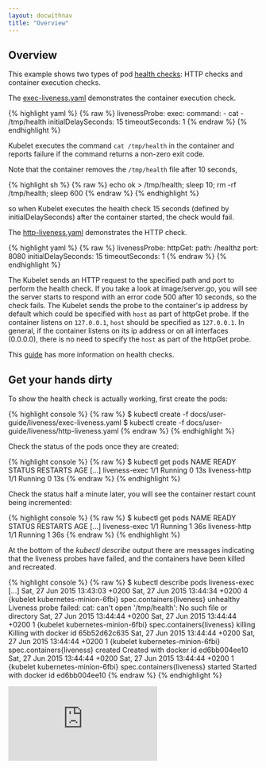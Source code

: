 ```yaml
---
layout: docwithnav
title: "Overview"
---
```

<!-- BEGIN MUNGE: UNVERSIONED_WARNING -->


<!-- END MUNGE: UNVERSIONED_WARNING -->

## Overview

This example shows two types of pod [health checks](../production-pods.html#liveness-and-readiness-probes-aka-health-checks): HTTP checks and container execution checks.

The [exec-liveness.yaml](exec-liveness.yaml) demonstrates the container execution check.

{% highlight yaml %}
{% raw %}
    livenessProbe:
      exec:
        command:
        - cat
        - /tmp/health
      initialDelaySeconds: 15
      timeoutSeconds: 1
{% endraw %}
{% endhighlight %}

Kubelet executes the command `cat /tmp/health` in the container and reports failure if the command returns a non-zero exit code.

Note that the container removes the `/tmp/health` file after 10 seconds,

{% highlight sh %}
{% raw %}
echo ok > /tmp/health; sleep 10; rm -rf /tmp/health; sleep 600
{% endraw %}
{% endhighlight %}

so when Kubelet executes the health check 15 seconds (defined by initialDelaySeconds) after the container started, the check would fail.


The [http-liveness.yaml](http-liveness.yaml) demonstrates the HTTP check.

{% highlight yaml %}
{% raw %}
    livenessProbe:
      httpGet:
        path: /healthz
        port: 8080
      initialDelaySeconds: 15
      timeoutSeconds: 1
{% endraw %}
{% endhighlight %}

The Kubelet sends an HTTP request to the specified path and port to perform the health check. If you take a look at image/server.go, you will see the server starts to respond with an error code 500 after 10 seconds, so the check fails. The Kubelet sends the probe to the container's ip address by default which could be specified with `host` as part of httpGet probe. If the container listens on `127.0.0.1`, `host` should be specified as `127.0.0.1`. In general, if the container listens on its ip address or on all interfaces (0.0.0.0), there is no need to specify the `host` as part of the httpGet probe.

This [guide](../walkthrough/k8s201.html#health-checking) has more information on health checks.

## Get your hands dirty

To show the health check is actually working, first create the pods:

{% highlight console %}
{% raw %}
$ kubectl create -f docs/user-guide/liveness/exec-liveness.yaml
$ kubectl create -f docs/user-guide/liveness/http-liveness.yaml
{% endraw %}
{% endhighlight %}

Check the status of the pods once they are created:

{% highlight console %}
{% raw %}
$ kubectl get pods
NAME                                           READY     STATUS       RESTARTS   AGE
[...]
liveness-exec                                  1/1       Running      0          13s
liveness-http                                  1/1       Running      0          13s
{% endraw %}
{% endhighlight %}

Check the status half a minute later, you will see the container restart count being incremented:

{% highlight console %}
{% raw %}
$ kubectl get pods
NAME                                           READY     STATUS       RESTARTS   AGE
[...]
liveness-exec                                  1/1       Running      1          36s
liveness-http                                  1/1       Running      1          36s
{% endraw %}
{% endhighlight %}

At the bottom of the *kubectl describe* output there are messages indicating that the liveness probes have failed, and the containers have been killed and recreated.

{% highlight console %}
{% raw %}
$ kubectl describe pods liveness-exec
[...]
Sat, 27 Jun 2015 13:43:03 +0200    Sat, 27 Jun 2015 13:44:34 +0200    4    {kubelet kubernetes-minion-6fbi}    spec.containers{liveness}    unhealthy  Liveness probe failed: cat: can't open '/tmp/health': No such file or directory
Sat, 27 Jun 2015 13:44:44 +0200    Sat, 27 Jun 2015 13:44:44 +0200    1    {kubelet kubernetes-minion-6fbi}    spec.containers{liveness}    killing    Killing with docker id 65b52d62c635
Sat, 27 Jun 2015 13:44:44 +0200    Sat, 27 Jun 2015 13:44:44 +0200    1    {kubelet kubernetes-minion-6fbi}    spec.containers{liveness}    created    Created with docker id ed6bb004ee10
Sat, 27 Jun 2015 13:44:44 +0200    Sat, 27 Jun 2015 13:44:44 +0200    1    {kubelet kubernetes-minion-6fbi}    spec.containers{liveness}    started    Started with docker id ed6bb004ee10
{% endraw %}
{% endhighlight %}




<!-- BEGIN MUNGE: IS_VERSIONED -->
<!-- TAG IS_VERSIONED -->
<!-- END MUNGE: IS_VERSIONED -->


<!-- BEGIN MUNGE: GENERATED_ANALYTICS -->
[![Analytics](https://kubernetes-site.appspot.com/UA-36037335-10/GitHub/docs/user-guide/liveness/README.md?pixel)]()
<!-- END MUNGE: GENERATED_ANALYTICS -->

